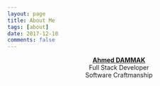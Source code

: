 ```yaml
---
layout: page
title: About Me
tags: [about]
date: 2017-12-10
comments: false
---
```


<center>
<a href="http://ahdak.github.io/blog"><b>Ahmed DAMMAK</b></a>
<br> Full Stack Developer
<br> Software Craftmanship
</center>
